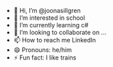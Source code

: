 - 👋 Hi, I’m @joonasillgren
- 👀 I’m interested in school
- 🌱 I’m currently learning c#
- 💞️ I’m looking to collaborate on ...
- 📫 How to reach me LinkedIn
- 😄 Pronouns: he/him
- ⚡ Fun fact: I like trains

<!---
joonasillgren/joonasillgren is a ✨ special ✨ repository because its `README.md` (this file) appears on your GitHub profile.
You can click the Preview link to take a look at your changes.
--->
